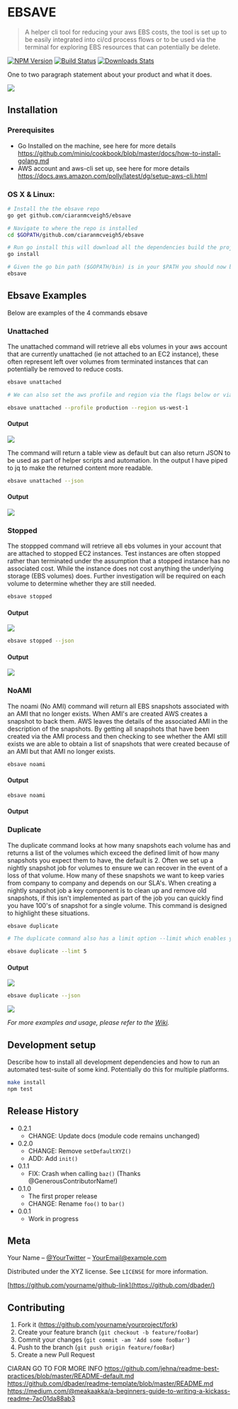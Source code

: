 # EBSAVE
> A helper cli tool for reducing your aws EBS costs, the tool is set up to be easily integrated into ci/cd process flows or to be used via the terminal for exploring EBS resources that can potentially be delete.

[![NPM Version][npm-image]][npm-url]
[![Build Status][travis-image]][travis-url]
[![Downloads Stats][npm-downloads]][npm-url]

One to two paragraph statement about your product and what it does.

![](images/header.png)

## Installation

### Prerequisites

- Go Installed on the machine, see here for more details https://github.com/minio/cookbook/blob/master/docs/how-to-install-golang.md
- AWS account and aws-cli set up, see here for more details https://docs.aws.amazon.com/polly/latest/dg/setup-aws-cli.html

### OS X & Linux:

```sh
# Install the the ebsave repo
go get github.com/ciaranmcveigh5/ebsave

# Navigate to where the repo is installed
cd $GOPATH/github.com/ciaranmcveigh5/ebsave

# Run go install this will download all the dependencies build the project and store the binary in $GOPATH/bin/ebsave
go install

# Given the go bin path ($GOPATH/bin) is in your $PATH you should now be able to run the ebsave cli
ebsave
```

## Ebsave Examples

Below are examples of the 4 commands ebsave

### Unattached
The unattached command will retrieve all ebs volumes in your aws account that are currently unattached (ie not attached to an EC2 instance), these often represent left over volumes from terminated instances that can potentially be removed to reduce costs.
```sh
ebsave unattached

# We can also set the aws profile and region via the flags below or via the env vars AWS_PROFILE and AWS_REGION, this applies for all the commands

ebsave unattached --profile production --region us-west-1
```
#### Output

![](images/unattached/unattached-table.png)

The command will return a table view as default but can also return JSON to be used as part of helper scripts and automation. In the output I have piped to jq to make the returned content more readable.

```sh
ebsave unattached --json
```
#### Output

![](images/unattached/unattached-json.png)

### Stopped
The stoppped command will retrieve all ebs volumes in your account that are attached to stopped EC2 instances. Test instances are often stopped rather than terminated under the assumption that a stopped instance has no associated cost. While the instance does not cost anything the underlying storage (EBS volumes) does. Further investigation will be required on each volume to determine whether they are still needed.

```sh
ebsave stopped
```
#### Output

![](images/stopped/stopped-table.png)


```sh
ebsave stopped --json
```
#### Output

![](images/stopped/stopped-json.png)

### NoAMI
The noami (No AMI) command will return all EBS snapshots associated with an AMI that no longer exists. When AMI's are created AWS creates a snapshot to back them. AWS leaves the details of the associated AMI in the description of the snapshots. By getting all snapshots that have been created via the AMI process and then checking to see whether the AMI still exists we are able to obtain a list of snapshots that were created because of an AMI but that AMI no longer exists.

```sh
ebsave noami
```
#### Output

```sh
ebsave noami
```
#### Output

### Duplicate
The duplicate command looks at how many snapshots each volume has and returns a list of the volumes which exceed the defined limit of how many snapshots you expect them to have, the default is 2. Often we set up a nightly snapshot job for volumes to ensure we can recover in the event of a loss of that volume. How many of these snapshots we want to keep varies from company to company and depends on our SLA's. When creating a nightly snapshot job a key component is to clean up and remove old snapshots, if this isn't implemented as part of the job you can quickly find you have 100's of snapshot for a single volume. This command is designed to highlight these situations.

```sh
ebsave duplicate

# The duplicate command also has a limit option --limit which enables you to customise what is an allowable amount of duplicates to have, ie if I set --limit=7 then the command will only return volumes with 8 or more snapshots

ebsave duplicate --limt 5
```
#### Output

![](images/duplicate/duplicate-table.png)

```sh
ebsave duplicate --json
```

![](images/duplicate/duplicate-json.png)


_For more examples and usage, please refer to the [Wiki][wiki]._

## Development setup

Describe how to install all development dependencies and how to run an automated test-suite of some kind. Potentially do this for multiple platforms.

```sh
make install
npm test
```

## Release History

* 0.2.1
    * CHANGE: Update docs (module code remains unchanged)
* 0.2.0
    * CHANGE: Remove `setDefaultXYZ()`
    * ADD: Add `init()`
* 0.1.1
    * FIX: Crash when calling `baz()` (Thanks @GenerousContributorName!)
* 0.1.0
    * The first proper release
    * CHANGE: Rename `foo()` to `bar()`
* 0.0.1
    * Work in progress

## Meta

Your Name – [@YourTwitter](https://twitter.com/dbader_org) – YourEmail@example.com

Distributed under the XYZ license. See ``LICENSE`` for more information.

[https://github.com/yourname/github-link](https://github.com/dbader/)

## Contributing

1. Fork it (<https://github.com/yourname/yourproject/fork>)
2. Create your feature branch (`git checkout -b feature/fooBar`)
3. Commit your changes (`git commit -am 'Add some fooBar'`)
4. Push to the branch (`git push origin feature/fooBar`)
5. Create a new Pull Request

<!-- Markdown link & img dfn's -->
[npm-image]: https://img.shields.io/npm/v/datadog-metrics.svg?style=flat-square
[npm-url]: https://npmjs.org/package/datadog-metrics
[npm-downloads]: https://img.shields.io/npm/dm/datadog-metrics.svg?style=flat-square
[travis-image]: https://img.shields.io/travis/dbader/node-datadog-metrics/master.svg?style=flat-square
[travis-url]: https://travis-ci.org/dbader/node-datadog-metrics
[wiki]: https://github.com/yourname/yourproject/wiki



CIARAN GO TO FOR MORE INFO
https://github.com/jehna/readme-best-practices/blob/master/README-default.md
https://github.com/dbader/readme-template/blob/master/README.md
https://medium.com/@meakaakka/a-beginners-guide-to-writing-a-kickass-readme-7ac01da88ab3